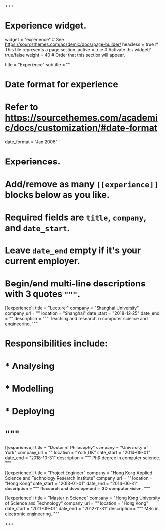 +++
# Experience widget.
widget = "experience"  # See https://sourcethemes.com/academic/docs/page-builder/
headless = true  # This file represents a page section.
active = true  # Activate this widget? true/false
weight = 40  # Order that this section will appear.

title = "Experience"
subtitle = ""

# Date format for experience
#   Refer to https://sourcethemes.com/academic/docs/customization/#date-format
date_format = "Jan 2006"

# Experiences.
#   Add/remove as many `[[experience]]` blocks below as you like.
#   Required fields are `title`, `company`, and `date_start`.
#   Leave `date_end` empty if it's your current employer.
#   Begin/end multi-line descriptions with 3 quotes `"""`.
[[experience]]
  title = "Lecturer"
  company = "Shanghai University"
  company_url = ""
  location = "Shanghai"
  date_start = "2018-12-25"
  date_end = ""
  description = """ Teaching and research in computer science and engineering. """ 
#  Responsibilities include:
  
#  * Analysing
#  * Modelling
#  * Deploying
#  """

[[experience]]
  title = "Doctor of Philosophy"
  company = "University of York"
  company_url = ""
  location = "York,UK"
  date_start = "2014-09-01"
  date_end = "2018-10-31"
  description = """ PhD degree in computer science. """ 

[[experience]]
  title = "Project Engineer"
  company = "Hong Kong Applied Science and Technology Research Institute"
  company_url = ""
  location = "Hong Kong"
  date_start = "2013-01-01"
  date_end = "2014-06-31"
  description = """ Research and development in 3D computer vision. """
  
  
 [[experience]]
  title = "Master in Science"
  company = "Hong Kong University of Science and Technology"
  company_url = ""
  location = "Hong Kong"
  date_start = "2011-09-01"
  date_end = "2012-11-31"
  description = """ MSc in electronic engineering. """
  
+++

